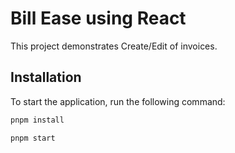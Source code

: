 # Bill Ease using React

This project demonstrates Create/Edit of invoices.

## Installation

To start the application, run the following command:

```bash
pnpm install
```

```bash
pnpm start
```

